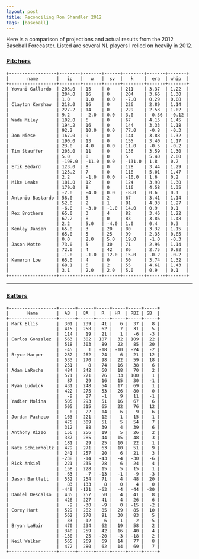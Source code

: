 ```yaml
---
layout: post
title: Reconciling Ron Shandler 2012
tags: [baseball]
---
```


Here is a comparison of projections and actual results from the 2012 Baseball Forecaster. Listed are several NL players I relied on heavily in 2012. 


### [Pitchers](#pitchers)

    +------------------+--------+-------+------+--------+-------+-------+
    |       name       |   ip   |   w   |  sv  |   k    |  era  | whip  |
    +------------------+--------+-------+------+--------+-------+-------+
    | Yovani Gallardo  | 203.0  | 15    | 0    | 211    | 3.37  | 1.22  |
    |                  | 204.0  | 16    | 0    | 204    | 3.66  | 1.30  |
    |                  | 1.0    | 1.0   | 0.0  | -7.0   | 0.29  | 0.08  |
    | Clayton Kershaw  | 218.0  | 16    | 0    | 226    | 2.89  | 1.14  |
    |                  | 227.2  | 14    | 0    | 229    | 2.53  | 1.02  |
    |                  | 9.2    | -2.0  | 0.0  | 3.0    | -0.36 | -0.12 |
    | Wade Miley       | 102.0  | 6     | 0    | 67     | 4.15  | 1.45  |
    |                  | 194.2  | 16    | 0    | 144    | 3.33  | 1.18  |
    |                  | 92.2   | 10.0  | 0.0  | 77.0   | -0.8  | -0.3  |
    | Jon Niese        | 167.0  | 9     | 0    | 144    | 3.88  | 1.32  |
    |                  | 190.0  | 13    | 0    | 155    | 3.40  | 1.17  |
    |                  | 23.0   | 4.0   | 0.0  | 11.0   | -0.5  | -0.2  |
    | Tim Stauffer     | 203.0  | 11    | 0    | 136    | 3.59  | 1.30  |
    |                  | 5.0    | 0     | 0    | 5      | 5.40  | 2.00  |
    |                  | -198.0 | -11.0 | 0.0  | -131.0 | 1.8   | 0.7   |
    | Erik Bedard      | 123.0  | 8     | 0    | 128    | 3.44  | 1.29  |
    |                  | 125.2  | 7     | 0    | 118    | 5.01  | 1.47  |
    |                  | 2.2    | -1.0  | 0.0  | -10.0  | 1.6   | 0.2   |
    | Mike Leake       | 181.0  | 12    | 0    | 124    | 3.98  | 1.30  |
    |                  | 179.0  | 8     | 0    | 116    | 4.58  | 1.35  |
    |                  | -2.0   | -4.0  | 0.0  | -8.0   | 0.6   | 0.1   |
    | Antonio Bastardo | 58.0   | 5     | 2    | 67     | 3.41  | 1.14  |
    |                  | 52.0   | 2     | 1    | 81     | 4.33  | 1.27  |
    |                  | -6.0   | -3.0  | -1.0 | 14.0   | 0.9   | 0.1   |
    | Rex Brothers     | 65.0   | 3     | 4    | 82     | 3.46  | 1.22  |
    |                  | 67.2   | 8     | 0    | 83     | 3.86  | 1.48  |
    |                  | 2.2    | 5.0   | -4.0 | 1.0    | 0.4   | 0.3   |
    | Kenley Jansen    | 65.0   | 3     | 20   | 80     | 3.32  | 1.15  |
    |                  | 65.0   | 5     | 25   | 99     | 2.35  | 0.85  |
    |                  | 0.0    | 2.0   | 5.0  | 19.0   | -1.0  | -0.3  |
    | Jason Motte      | 73.0   | 5     | 30   | 71     | 2.96  | 1.14  |
    |                  | 72.0   | 4     | 42   | 86     | 2.75  | 0.92  |
    |                  | -1.0   | -1.0  | 12.0 | 15.0   | -0.2  | -0.2  |
    | Kameron Loe      | 65.0   | 4     | 0    | 50     | 3.74  | 1.32  |
    |                  | 68.1   | 6     | 2    | 55     | 4.61  | 1.43  |
    |                  | 3.1    | 2.0   | 2.0  | 5.0    | 0.9   | 0.1   |
    +------------------+--------+-------+------+--------+-------+-------+

* * * *

### [Batters](#batters)

    +------------------+------+------+-----+-----+-----+-----+
    |       Name       |  AB  |  BA  |  R  | HR  | RBI | SB  |
    +------------------+------+------+-----+-----+-----+-----+
    | Mark Ellis       |  301 |  239 |  41 |   6 |  37 |   8 |
    |                  |  415 |  258 |  62 |   7 |  31 |   5 |
    |                  |  114 |   19 |  21 |   1 |  -6 |  -3 |
    | Carlos Gonzalez  |  563 |  302 | 107 |  32 | 109 |  22 |
    |                  |  518 |  303 |  89 |  22 |  85 |  20 |
    |                  |  -45 |    1 | -18 | -10 | -24 |  -2 |
    | Bryce Harper     |  282 |  262 |  24 |   6 |  21 |  12 |
    |                  |  533 |  270 |  98 |  22 |  59 |  18 |
    |                  |  251 |    8 |  74 |  16 |  38 |   6 |
    | Adam LaRoche     |  484 |  242 |  60 |  18 |  70 |   2 |
    |                  |  571 |  271 |  76 |  33 | 100 |   1 |
    |                  |   87 |   29 |  16 |  15 |  30 |  -1 |
    | Ryan Ludwick     |  431 |  248 |  54 |  17 |  69 |   1 |
    |                  |  422 |  275 |  53 |  26 |  80 |   0 |
    |                  |   -9 |   27 |  -1 |   9 |  11 |  -1 |
    | Yadier Molina    |  505 |  293 |  51 |  16 |  67 |   6 |
    |                  |  505 |  315 |  65 |  22 |  76 |  12 |
    |                  |    0 |   22 |  14 |   6 |   9 |   6 |
    | Jordan Pacheco   |  163 |  221 |  12 |   1 |  15 |   1 |
    |                  |  475 |  309 |  51 |   5 |  54 |   7 |
    |                  |  312 |   88 |  39 |   4 |  39 |   6 |
    | Anthony Rizzo    |  156 |  256 |  19 |   5 |  26 |   2 |
    |                  |  337 |  285 |  44 |  15 |  48 |   3 |
    |                  |  181 |   29 |  25 |  10 |  22 |   1 |
    | Nate Schierholtz |  479 |  271 |  63 |  10 |  51 |   9 |
    |                  |  241 |  257 |  20 |   6 |  21 |   3 |
    |                  | -238 |  -14 | -43 |  -4 | -30 |  -6 |
    | Rick Ankiel      |  221 |  235 |  28 |   6 |  24 |   4 |
    |                  |  158 |  228 |  15 |   5 |  15 |   1 |
    |                  |  -63 |   -7 | -13 |  -1 |  -9 |  -3 |
    | Jason Bartlett   |  532 |  254 |  71 |   4 |  48 |  20 |
    |                  |   83 |  133 |   8 |   0 |   4 |   0 |
    |                  | -449 | -121 | -63 |  -4 | -44 | -20 |
    | Daniel Descalso  |  435 |  257 |  50 |   4 |  41 |   8 |
    |                  |  426 |  227 |  41 |   4 |  26 |   6 |
    |                  |   -9 |  -30 |  -9 |   0 | -15 |  -2 |
    | Corey Hart       |  529 |  282 |  85 |  29 |  85 |  10 |
    |                  |  562 |  270 |  91 |  30 |  83 |   5 |
    |                  |   33 |  -12 |   6 |   1 |  -2 |  -5 |
    | Bryan LaHair     |  470 |  234 |  62 |  19 |  58 |   2 |
    |                  |  340 |  259 |  42 |  16 |  40 |   4 |
    |                  | -130 |   25 | -20 |  -3 | -18 |   2 |
    | Neil Walker      |  565 |  269 |  69 |  14 |  77 |   8 |
    |                  |  472 |  280 |  62 |  14 |  69 |   7 |
    +------------------+------+------+-----+-----+-----+-----+